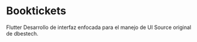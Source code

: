 # Booktickets
 Flutter
Desarrollo de interfaz enfocada para el manejo de UI
Source original de dbestech.